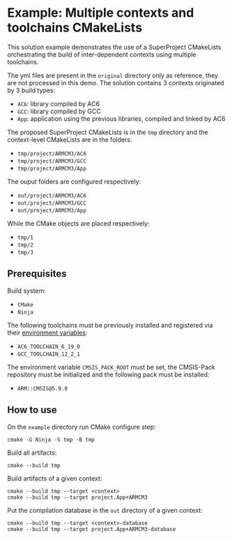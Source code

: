 # Example: Multiple contexts and toolchains CMakeLists

This solution example demonstrates the use of a SuperProject CMakeLists orchestrating the build of inter-dependent contexts using multiple toolchains.

The yml files are present in the `original` directory only as reference, they are not processed in this demo.
The solution contains 3 contexts originated by 3 build types:
- `AC6`: library compiled by AC6
- `GCC`: library compiled by GCC
- `App`: application using the previous libraries, compiled and linked by AC6

The proposed SuperProject CMakeLists is in the `tmp` directory and the context-level CMakeLists are in the folders:
- `tmp/project/ARMCM3/AC6`
- `tmp/project/ARMCM3/GCC`
- `tmp/project/ARMCM3/App`

The ouput folders are configured respectively:
- `out/project/ARMCM3/AC6`
- `out/project/ARMCM3/GCC`
- `out/project/ARMCM3/App`

While the CMake objects are placed respectively:
- `tmp/1`
- `tmp/2`
- `tmp/3`

## Prerequisites

Build system:
- `CMake`
- `Ninja`

The following toolchains must be previously installed and registered via their [environment variables](https://github.com/Open-CMSIS-Pack/cmsis-toolbox/blob/main/docs/installation.md#environment-variables):
- `AC6_TOOLCHAIN_6_19_0`
- `GCC_TOOLCHAIN_12_2_1`

The environment variable `CMSIS_PACK_ROOT` must be set, the CMSIS-Pack repository must be initialized and the following pack must be installed:
- `ARM::CMSIS@5.9.0`

## How to use

On the `example` directory run CMake configure step:
```
cmake -G Ninja -S tmp -B tmp
```

Build all artifacts:
```
cmake --build tmp
```

Build artifacts of a given context:
```
cmake --build tmp --target <context>
cmake --build tmp --target project.App+ARMCM3
```

Put the compilation database in the `out` directory of a given context:
```
cmake --build tmp --target <context>-database
cmake --build tmp --target project.App+ARMCM3-database
```